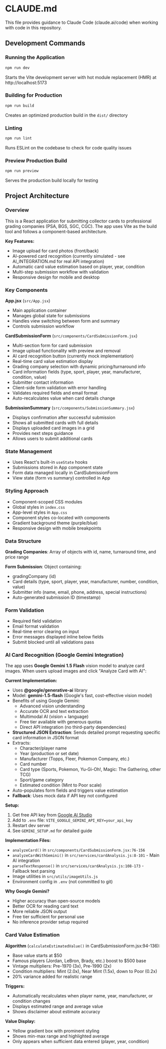 # CLAUDE.md

This file provides guidance to Claude Code (claude.ai/code) when working with code in this repository.

## Development Commands

### Running the Application
```bash
npm run dev
```
Starts the Vite development server with hot module replacement (HMR) at http://localhost:5173

### Building for Production
```bash
npm run build
```
Creates an optimized production build in the `dist/` directory

### Linting
```bash
npm run lint
```
Runs ESLint on the codebase to check for code quality issues

### Preview Production Build
```bash
npm run preview
```
Serves the production build locally for testing

## Project Architecture

### Overview
This is a React application for submitting collector cards to professional grading companies (PSA, BGS, SGC, CGC). The app uses Vite as the build tool and follows a component-based architecture.

**Key Features:**
- Image upload for card photos (front/back)
- AI-powered card recognition (currently simulated - see AI_INTEGRATION.md for real API integration)
- Automatic card value estimation based on player, year, condition
- Multi-step submission workflow with validation
- Responsive design for mobile and desktop

### Key Components

**App.jsx** (`src/App.jsx`)
- Main application container
- Manages global state for submissions
- Handles view switching between form and summary
- Controls submission workflow

**CardSubmissionForm** (`src/components/CardSubmissionForm.jsx`)
- Multi-section form for card submission
- Image upload functionality with preview and removal
- AI card recognition button (currently mock implementation)
- Real-time card value estimation display
- Grading company selection with dynamic pricing/turnaround info
- Card information fields (type, sport, player, year, manufacturer, condition, value)
- Submitter contact information
- Client-side form validation with error handling
- Validates required fields and email format
- Auto-recalculates value when card details change

**SubmissionSummary** (`src/components/SubmissionSummary.jsx`)
- Displays confirmation after successful submission
- Shows all submitted cards with full details
- Displays uploaded card images in a grid
- Provides next steps guidance
- Allows users to submit additional cards

### State Management
- Uses React's built-in `useState` hooks
- Submissions stored in App component state
- Form data managed locally in CardSubmissionForm
- View state (form vs summary) controlled in App

### Styling Approach
- Component-scoped CSS modules
- Global styles in `index.css`
- App-level styles in `App.css`
- Component styles co-located with components
- Gradient background theme (purple/blue)
- Responsive design with mobile breakpoints

### Data Structure

**Grading Companies**: Array of objects with id, name, turnaround time, and price range

**Form Submission**: Object containing:
- gradingCompany (id)
- Card details (type, sport, player, year, manufacturer, number, condition, value)
- Submitter info (name, email, phone, address, special instructions)
- Auto-generated submission ID (timestamp)

### Form Validation
- Required field validation
- Email format validation
- Real-time error clearing on input
- Error messages displayed inline below fields
- Submit blocked until all validations pass

### AI Card Recognition (Google Gemini Integration)

The app uses **Google Gemini 1.5 Flash** vision model to analyze card images. When users upload images and click "Analyze Card with AI":

**Current Implementation:**
- Uses **@google/generative-ai** library
- Model: **gemini-1.5-flash** (Google's fast, cost-effective vision model)
- Benefits of using Google Gemini:
  - Advanced vision understanding
  - Accurate OCR and text extraction
  - Multimodal AI (vision + language)
  - Free tier available with generous quotas
  - Direct API integration (no third-party dependencies)
- **Structured JSON Extraction**: Sends detailed prompt requesting specific card information in JSON format
- Extracts:
  - Character/player name
  - Year (production or set date)
  - Manufacturer (Topps, Fleer, Pokemon Company, etc.)
  - Card number
  - Card type (Sports, Pokemon, Yu-Gi-Oh!, Magic: The Gathering, other TCG)
  - Sport/game category
  - Estimated condition (Mint to Poor scale)
- Auto-populates form fields and triggers value estimation
- **Fallback**: Uses mock data if API key not configured

**Setup:**
1. Get free API key from [Google AI Studio](https://aistudio.google.com/app/apikey)
2. Add to `.env` file: `VITE_GOOGLE_GEMINI_API_KEY=your_api_key`
3. Restart dev server
4. See `GEMINI_SETUP.md` for detailed guide

**Implementation Files:**
- `analyzeCard()` in `src/components/CardSubmissionForm.jsx:76-156`
- `analyzeCardWithGemini()` in `src/services/cardAnalysis.js:8-101` - Main AI integration
- `parseTextResponse()` in `src/services/cardAnalysis.js:108-173` - Fallback text parsing
- Image utilities in `src/utils/imageUtils.js`
- Environment config in `.env` (not committed to git)

**Why Google Gemini?**
- Higher accuracy than open-source models
- Better OCR for reading card text
- More reliable JSON output
- Free tier sufficient for personal use
- No inference provider setup required

### Card Value Estimation

**Algorithm** (`calculateEstimatedValue()` in CardSubmissionForm.jsx:94-136):
- Base value starts at $50
- Famous players (Jordan, LeBron, Brady, etc.) boost to $500 base
- Vintage multipliers: Pre-1970 (3x), Pre-1990 (2x)
- Condition multipliers: Mint (2.0x), Near Mint (1.5x), down to Poor (0.2x)
- 20% variance added for realistic range

**Triggers:**
- Automatically recalculates when player name, year, manufacturer, or condition changes
- Displays estimated range and average value
- Shows disclaimer about estimate accuracy

**Value Display:**
- Yellow gradient box with prominent styling
- Shows min-max range and highlighted average
- Only appears when sufficient data entered (player, year, condition)
